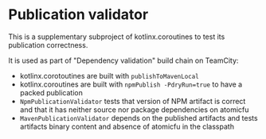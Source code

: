 # Publication validator

This is a supplementary subproject of kotlinx.coroutines to test its publication correctness.

It is used as part of "Dependency validation" build chain on TeamCity:
* kotlinx.corotoutines are built with `publishToMavenLocal`
* kotlinx.coroutines are built with `npmPublish -PdryRun=true` to have a packed publication
* `NpmPublicationValidator` tests that version of NPM artifact is correct and that it has neither source nor package dependencies on atomicfu
* `MavenPublicationValidator` depends on the published artifacts and tests artifacts binary content and absence of atomicfu in the classpath
